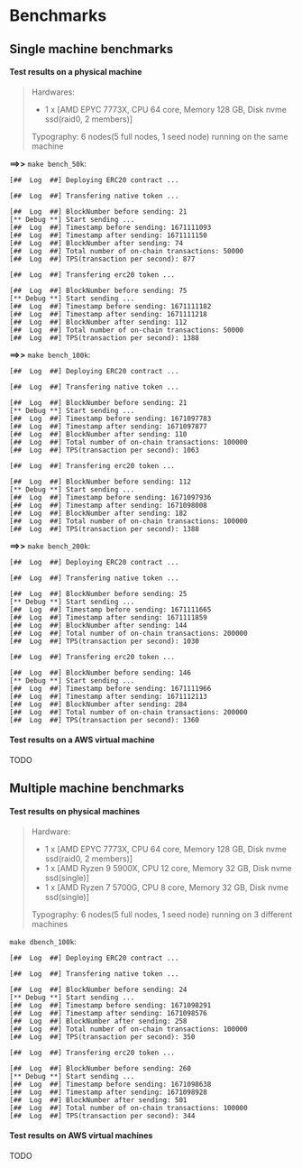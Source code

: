 # Benchmarks

## Single machine benchmarks

#### Test results on a physical machine

> Hardwares:
> - 1 x [AMD EPYC 7773X, CPU 64 core, Memory 128 GB, Disk nvme ssd(raid0, 2 members)]
>
> Typography: 6 nodes(5 full nodes, 1 seed node) running on the same machine

**==>>** `make bench_50k`:

```
[##  Log  ##] Deploying ERC20 contract ...

[##  Log  ##] Transfering native token ...

[##  Log  ##] BlockNumber before sending: 21
[** Debug **] Start sending ...
[##  Log  ##] Timestamp before sending: 1671111093
[##  Log  ##] Timestamp after sending: 1671111150
[##  Log  ##] BlockNumber after sending: 74
[##  Log  ##] Total number of on-chain transactions: 50000
[##  Log  ##] TPS(transaction per second): 877

[##  Log  ##] Transfering erc20 token ...

[##  Log  ##] BlockNumber before sending: 75
[** Debug **] Start sending ...
[##  Log  ##] Timestamp before sending: 1671111182
[##  Log  ##] Timestamp after sending: 1671111218
[##  Log  ##] BlockNumber after sending: 112
[##  Log  ##] Total number of on-chain transactions: 50000
[##  Log  ##] TPS(transaction per second): 1388
```

**==>>** `make bench_100k`:

```
[##  Log  ##] Deploying ERC20 contract ...

[##  Log  ##] Transfering native token ...

[##  Log  ##] BlockNumber before sending: 21
[** Debug **] Start sending ...
[##  Log  ##] Timestamp before sending: 1671097783
[##  Log  ##] Timestamp after sending: 1671097877
[##  Log  ##] BlockNumber after sending: 110
[##  Log  ##] Total number of on-chain transactions: 100000
[##  Log  ##] TPS(transaction per second): 1063

[##  Log  ##] Transfering erc20 token ...

[##  Log  ##] BlockNumber before sending: 112
[** Debug **] Start sending ...
[##  Log  ##] Timestamp before sending: 1671097936
[##  Log  ##] Timestamp after sending: 1671098008
[##  Log  ##] BlockNumber after sending: 182
[##  Log  ##] Total number of on-chain transactions: 100000
[##  Log  ##] TPS(transaction per second): 1388
```

**==>>** `make bench_200k`:

```
[##  Log  ##] Deploying ERC20 contract ...

[##  Log  ##] Transfering native token ...

[##  Log  ##] BlockNumber before sending: 25
[** Debug **] Start sending ...
[##  Log  ##] Timestamp before sending: 1671111665
[##  Log  ##] Timestamp after sending: 1671111859
[##  Log  ##] BlockNumber after sending: 144
[##  Log  ##] Total number of on-chain transactions: 200000
[##  Log  ##] TPS(transaction per second): 1030

[##  Log  ##] Transfering erc20 token ...

[##  Log  ##] BlockNumber before sending: 146
[** Debug **] Start sending ...
[##  Log  ##] Timestamp before sending: 1671111966
[##  Log  ##] Timestamp after sending: 1671112113
[##  Log  ##] BlockNumber after sending: 284
[##  Log  ##] Total number of on-chain transactions: 200000
[##  Log  ##] TPS(transaction per second): 1360
```

#### Test results on a AWS virtual machine

TODO

## Multiple machine benchmarks

#### Test results on physical machines

> Hardware:
> - 1 x [AMD EPYC 7773X, CPU 64 core, Memory 128 GB, Disk nvme ssd(raid0, 2 members)]
> - 1 x [AMD Ryzen 9 5900X, CPU 12 core, Memory 32 GB, Disk nvme ssd(single)]
> - 1 x [AMD Ryzen 7 5700G, CPU 8 core, Memory 32 GB, Disk nvme ssd(single)]
>
> Typography: 6 nodes(5 full nodes, 1 seed node) running on 3 different machines

`make dbench_100k`:

```
[##  Log  ##] Deploying ERC20 contract ...

[##  Log  ##] Transfering native token ...

[##  Log  ##] BlockNumber before sending: 24
[** Debug **] Start sending ...
[##  Log  ##] Timestamp before sending: 1671098291
[##  Log  ##] Timestamp after sending: 1671098576
[##  Log  ##] BlockNumber after sending: 258
[##  Log  ##] Total number of on-chain transactions: 100000
[##  Log  ##] TPS(transaction per second): 350

[##  Log  ##] Transfering erc20 token ...

[##  Log  ##] BlockNumber before sending: 260
[** Debug **] Start sending ...
[##  Log  ##] Timestamp before sending: 1671098638
[##  Log  ##] Timestamp after sending: 1671098928
[##  Log  ##] BlockNumber after sending: 501
[##  Log  ##] Total number of on-chain transactions: 100000
[##  Log  ##] TPS(transaction per second): 344
```

#### Test results on AWS virtual machines

TODO
